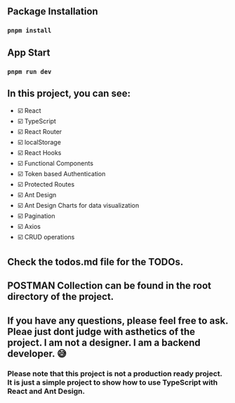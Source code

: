 ## Package Installation

### `pnpm install`

## App Start

### `pnpm run dev`

## In this project, you can see:

- ☑️ React
- ☑️ TypeScript
- ☑️ React Router
- ☑️ localStorage
- ☑️ React Hooks
- ☑️ Functional Components
- ☑️ Token based Authentication
- ☑️ Protected Routes
- ☑️ Ant Design
- ☑️ Ant Design Charts for data visualization
- ☑️ Pagination
- ☑️ Axios
- ☑️ CRUD operations

## Check the todos.md file for the TODOs.

## POSTMAN Collection can be found in the root directory of the project.

## If you have any questions, please feel free to ask. Pleae just dont judge with asthetics of the project. I am not a designer. I am a backend developer. 😅

### Please note that this project is not a production ready project. It is just a simple project to show how to use TypeScript with React and Ant Design.
